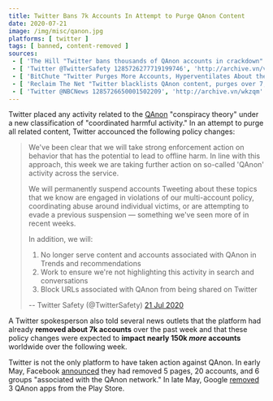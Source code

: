 ```yaml
---
title: Twitter Bans 7k Accounts In Attempt to Purge QAnon Content
date: 2020-07-21
image: /img/misc/qanon.jpg
platforms: [ twitter ]
tags: [ banned, content-removed ]
sources:
 - [ 'The Hill "Twitter bans thousands of QAnon accounts in crackdown" by Chris Mills Rodrigo (21 Jul 2020)', 'http://archive.vn/PzbDx' ]
 - [ 'Twitter @TwitterSafety 1285726277719199746', 'http://archive.vn/vMnTs' ]
 - [ 'BitChute "Twitter Purges More Accounts, Hyperventilates About the Qanon LARP (Bitchute Exclusive)" by Styxhexenhammer666 (22 Jul 2020)', 'https://www.bitchute.com/video/ob6Cq7T5AZlH/' ]
 - [ 'Reclaim The Net "Twitter blacklists QAnon content, purges over 7,000 accounts, and suppresses 150,000 others" by Tom Parker (21 Jul 2020)', 'https://reclaimthenet.org/twitter-blacklists-qanon-content/' ]
 - [ 'Twitter @NBCNews 1285726650001502209', 'http://archive.vn/wkzqm' ]
---
```


Twitter placed any activity related to the [QAnon](http://archive.is/EB23Q)
"conspiracy theory" under a new classification of "coordinated harmful
activity." In an attempt to purge all related content, Twitter accounced the
following policy changes:
> We've been clear that we will take strong enforcement action on behavior that
> has the potential to lead to offline harm. In line with this approach, this
> week we are taking further action on so-called 'QAnon' activity across the
> service.
>
> We will permanently suspend accounts Tweeting about these topics that we know
> are engaged in violations of our multi-account policy, coordinating abuse
> around individual victims, or are attempting to evade a previous suspension —
> something we've seen more of in recent weeks.
>
> In addition, we will:
>
> 1. No longer serve content and accounts associated with QAnon in Trends and
>    recommendations
> 2. Work to ensure we're not highlighting this activity in search and
>    conversations 
> 3. Block URLs associated with QAnon from being shared on Twitter
>
> -- Twitter Safety (@TwitterSafety) [21 Jul 2020](http://archive.vn/vMnTs)

A Twitter spokesperson also told several news outlets that the platform had
already **removed about 7k accounts** over the past week and that these policy
changes were expected to **impact nearly 150k _more_ accounts** worldwide over
the following week.

Twitter is not the only platform to have taken action against QAnon. In early
May, Facebook [announced](http://archive.is/VekO6#selection-1525.0-1527.388)
they had removed 5 pages, 20 accounts, and 6 groups "associated with the QAnon
network." In late May, Google
[removed](https://reclaimthenet.org/google-qanon-apps-removed/) 3 QAnon apps
from the Play Store.
